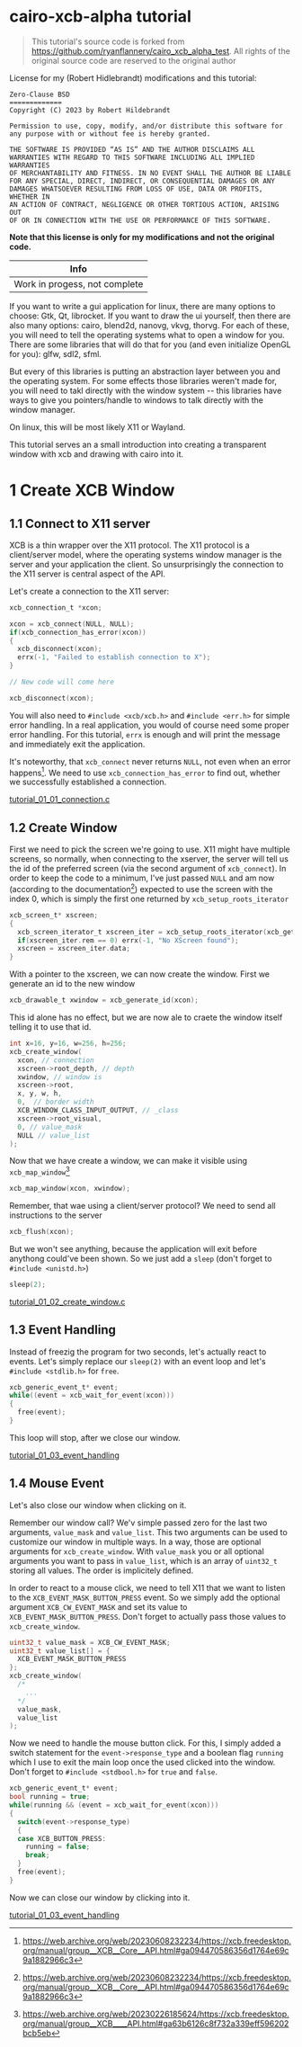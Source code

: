 # cairo-xcb-alpha tutorial

> This tutorial's source code is forked from https://github.com/ryanflannery/cairo_xcb_alpha_test.
> All rights of the original source code are reserved to the original author

License for my (Robert Hidlebrandt) modifications and this tutorial:
```
Zero-Clause BSD
=============
Copyright (C) 2023 by Robert Hildebrandt

Permission to use, copy, modify, and/or distribute this software for
any purpose with or without fee is hereby granted.

THE SOFTWARE IS PROVIDED “AS IS” AND THE AUTHOR DISCLAIMS ALL
WARRANTIES WITH REGARD TO THIS SOFTWARE INCLUDING ALL IMPLIED WARRANTIES
OF MERCHANTABILITY AND FITNESS. IN NO EVENT SHALL THE AUTHOR BE LIABLE
FOR ANY SPECIAL, DIRECT, INDIRECT, OR CONSEQUENTIAL DAMAGES OR ANY
DAMAGES WHATSOEVER RESULTING FROM LOSS OF USE, DATA OR PROFITS, WHETHER IN
AN ACTION OF CONTRACT, NEGLIGENCE OR OTHER TORTIOUS ACTION, ARISING OUT
OF OR IN CONNECTION WITH THE USE OR PERFORMANCE OF THIS SOFTWARE.
```
**Note that this license is only for my modifications and not the original code.**

| Info |
| ---  |
| Work in progess, not complete |

If you want to write a gui application for linux, there are many options to choose: Gtk, Qt, librocket.
If you want to draw the ui yourself, then there are also many options: cairo, blend2d, nanovg, vkvg, thorvg.
For each of these, you will need to tell the operating systems what to open a window for you.
There are some libraries that will do that for you (and even initialize OpenGL for you): glfw, sdl2, sfml.

But every of this libraries is putting an abstraction layer between you and the operating system.
For some effects those libraries weren't made for, you will need to takl directly with the window system -- this libraries have ways to give you pointers/handle to windows to talk directly with the window manager.

On linux, this will be most likely X11 or Wayland.

This tutorial serves an a small introduction into creating a transparent window with xcb and drawing with cairo into it.

# 1 Create XCB Window

## 1.1 Connect to X11 server

XCB is a thin wrapper over the X11 protocol.
The X11 protocol is a client/server model, where the operating systems window manager is the server and your application the client.
So unsurprisingly the connection to the X11 server is central aspect of the API.

Let's create a connection to the X11 server:

```c
xcb_connection_t *xcon;

xcon = xcb_connect(NULL, NULL);
if(xcb_connection_has_error(xcon))
{
  xcb_disconnect(xcon);
  errx(-1, "Failed to establish connection to X");
}

// New code will come here

xcb_disconnect(xcon);
```

You will also need to `#include <xcb/xcb.h>` and `#include <err.h>` for simple error handling. In a real application, you would of course need some proper error handling. For this tutorial, `errx` is enough and will print the message and immediately exit the application.

It's noteworthy, that `xcb_connect` never returns `NULL`, not even when an error happens[^xcb_connect]. We need to use `xcb_connection_has_error` to find out, whether we successfully established a connection.


[^xcb_connect]: https://web.archive.org/web/20230608232234/https://xcb.freedesktop.org/manual/group__XCB__Core__API.html#ga094470586356d1764e69c9a1882966c3

[tutorial_01_01_connection.c](tutorial_01_01_connection.c)

## 1.2 Create Window

First we need to pick the screen we're going to use. X11 might have multiple screens, so normally, when connecting to the xserver, the server will tell us the id of the preferred screen (via the second argument of `xcb_connect`).
In order to keep the code to a minimum, I've just passed `NULL` and am now (according to the documentation[^xcb_connect]) expected to use the screen with the index 0, which is simply the first one returned by `xcb_setup_roots_iterator`

```c
xcb_screen_t* xscreen;
{
  xcb_screen_iterator_t xscreen_iter = xcb_setup_roots_iterator(xcb_get_setup(xcon));
  if(xscreen_iter.rem == 0) errx(-1, "No XScreen found");
  xscreen = xscreen_iter.data;
}
```

With a pointer to the xscreen, we can now create the window. First we generate an id to the new window

```c
xcb_drawable_t xwindow = xcb_generate_id(xcon);
```

This id alone has no effect, but we are now ale to craete the window itself telling it to use that id.

```c
int x=16, y=16, w=256, h=256;
xcb_create_window(
  xcon, // connection
  xscreen->root_depth, // depth
  xwindow, // window is
  xscreen->root,
  x, y, w, h,
  0,  // border width
  XCB_WINDOW_CLASS_INPUT_OUTPUT, // _class
  xscreen->root_visual,
  0, // value_mask
  NULL // value_list
);
```

Now that we have create a window, we can make it visible using `xcb_map_window`[^xcb_map_window]

```c
xcb_map_window(xcon, xwindow);
```

Remember, that wae using a client/server protocol?
We need to send all instructions to the server

```c
xcb_flush(xcon);
```

But we won't see anything, because the application will exit before anythong could've been shown. So we just add a `sleep` (don't forget to `#include <unistd.h>`)

```c
sleep(2);
```

[tutorial_01_02_create_window.c](tutorial_01_02_create_window.c)

[^xcb_map_window]: https://web.archive.org/web/20230226185624/https://xcb.freedesktop.org/manual/group__XCB____API.html#ga63b6126c8f732a339eff596202bcb5eb

## 1.3 Event Handling

Instead of freezig the program for two seconds, let's actually react to events.
Let's simply replace our `sleep(2)` with an event loop and let's `#include <stdlib.h>` for `free`.

```c
xcb_generic_event_t* event;
while((event = xcb_wait_for_event(xcon)))
{
  free(event);
}
```

This loop will stop, after we close our window.

[tutorial_01_03_event_handling](tutorial_01_03_event_handling)

## 1.4 Mouse Event

Let's also close our window when clicking on it.

Remember our window call?
We'v simple passed zero for the last two arguments, `value_mask` and `value_list`.
This two arguments can be used to customize our window in multiple ways.
In a way, those are optional arguments for `xcb_create_window`.
With `value_mask` you or all optional arguments you want to pass in `value_list`, which is an array of `uint32_t` storing all values. The order is implicitely defined.

In order to react to a mouse click, we need to tell X11 that we want to listen to the `XCB_EVENT_MASK_BUTTON_PRESS` event. So we simply add the optional argument `XCB_CW_EVENT_MASK` and set its value to `XCB_EVENT_MASK_BUTTON_PRESS`.
Don't forget to actually pass those values to `xcb_create_window`.

```c
uint32_t value_mask = XCB_CW_EVENT_MASK;
uint32_t value_list[] = {
  XCB_EVENT_MASK_BUTTON_PRESS
};
xcb_create_window(
  /*
    ...
  */
  value_mask,
  value_list
);
```

Now we need to handle the mouse button click. For this, I simply added a switch statement for the `event->response_type` and a boolean flag `running` which I use to exit the main loop once the used clicked into the window. Don't forget to `#include <stdbool.h>` for `true` and `false`.

```c
xcb_generic_event_t* event;
bool running = true;
while(running && (event = xcb_wait_for_event(xcon)))
{
  switch(event->response_type)
  {
  case XCB_BUTTON_PRESS:
    running = false;
    break;
  }
  free(event);
}
```

Now we can close our window by clicking into it.

[tutorial_01_03_event_handling](tutorial_01_03_event_handling)